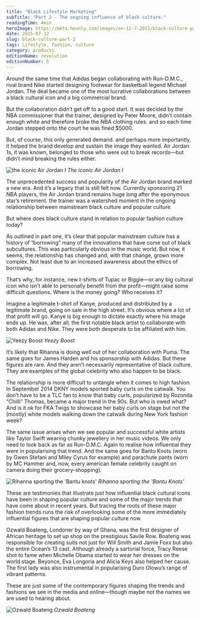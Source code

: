 ```yaml
---
title: "Black Lifestyle Marketing"
subTitle: "Part 2 - The ongoing influence of black culture."
readingTime: 4min
heroImage: https://meta.hevnly.com/images/on-12-7-2015/black-culture-part-2-nikehero.jpg
date: 2015-07-12
slug: black-culture-part-2
tags: Lifestyle, fashion, culture
category: products
editionName: revolution
editionNumber: 5
---
```

Around the same time that Adidas began collaborating with Run-D.M.C., rival brand Nike started designing footwear for basketball legend Michael Jordan. The deal became one of the most lucrative collaborations between a black cultural icon and a big commercial brand.

But the collaboration didn’t get off to a good start. It was decided by the NBA commissioner that the trainer, designed by Peter Moore, didn’t contain enough white and therefore broke the NBA clothing rules. and so each time Jordan stepped onto the court he was fined $5000.

But, of course, this only generated demand. and perhaps more importantly, it helped the brand develop and sustain the image they wanted. Air Jordan 1s, it was known, belonged to those who were out to break records—but didn’t mind breaking the rules either.

![the iconic Air Jordan I](https://meta.hevnly.com/images/on-12-7-2015/black-culture-part-2-air1.jpg)
*The iconic Air Jordan I*

The unprecedented success and popularity of the Air Jordan brand marked a new era. And it’s a legacy that is still felt now. Currently sponsoring 21 NBA players, the Air Jordan brand remains huge long after the eponymous star’s retirement. the trainer was a watershed moment in the ongoing relationship between mainstream black culture and popular culture.

But where does black culture stand in relation to popular fashion culture today?

As outlined in part one, it’s clear that popular mainstream culture has a history of “borrowing” many of the innovations that have come out of black subcultures. This was particularly obvious in the music world. But now, it seems, the relationship has changed and, with that change, grown more complex. Not least due to an increased awareness about the ethics of borrowing.

That’s why, for instance, new t-shirts of Tupac or Biggie—or any big cultural icon who isn’t able to personally benefit from the profit—might raise some difficult questions. Where is the money going? Who receives it?

Imagine a legitimate t-shirt of Kanye, produced and distributed by a legitimate brand, going on sale in the high street. It’s obvious where a lot of that profit will go. Kanye is big enough to dictate exactly where his image ends up. He was, after all, the first notable black artist to collaborate with both Adidas and Nike. They were both desperate to be affiliated with him.

![Yeezy Boost](https://meta.hevnly.com/images/on-12-7-2015/black-culture-part-2-yeezy.jpg)
*Yeezy Boost*

It’s likely that Rihanna is doing well out of her collaboration with Puma. The same goes for James Harden and his sponsorship with Adidas. But these figures are rare. And they aren’t necessarily representative of black culture. They are examples of the global celebrity who also happen to be black.

The relationship is more difficult to untangle when it comes to high fashion. In September 2014 DKNY models sported baby curls on the catwalk. You don’t have to be a TLC fan to know that baby curls, popularized by Rozonda “Chilli” Thomas, became a major trend in the 90s. But who is owed what? And is it ok for FKA Twigs to showcase her baby curls on stage but not the (mostly) white models walking down the catwalk during New York fashion week?

The same issue arises when we see popular and successful white artists like Taylor Swift wearing chunky jewellery in her music videos. We only need to look back as far as Run-D.M.C. Again to realise how influential they were in popularising that trend. And the same goes for Bantu Knots (worn by Gwen Stefani and Miley Cyrus for example) and parachute pants (worn by MC Hammer and, now, every american female celebrity caught on camera doing their grocery-shopping).

![Rihanna sporting the 'Bantu knots'](https://meta.hevnly.com/images/on-12-7-2015/black-culture-part-2-knots.jpg)
*Rihanna sporting the 'Bantu Knots'*

These are testimonies that illustrate just how influential black cultural icons have been in shaping popular culture and some of the major trends that have come about in recent years. But tracing the roots of these major fashion trends runs the risk of overlooking some of the more immediately influential figures that are shaping popular culture now.

Ozwald Boateng, Londoner by way of Ghana, was the first designer of African heritage to set up shop on the prestigious Savile Row. Boateng was responsible for creating suits not just for Will Smith and Jamie Foxx but also the entire Ocean’s 13 cast. Although already a sartorial force, Tracy Reese shot to fame when Michelle Obama started to wear her dresses on the world stage. Beyonce, Eva Longoria and Alicia Keys also helped her cause. The first lady was also instrumental in popularising Duro Olowu’s range of vibrant patterns.

These are just some of the contemporary figures shaping the trends and fashions we see in the media and online—though maybe not the names we are used to hearing about.

![Ozwald Boateng](https://meta.hevnly.com/images/on-12-7-2015/black-culture-part-2-ozwald.jpg)
*Ozwald Boateng*
